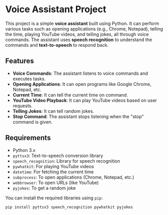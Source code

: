# Voice Assistant Project

This project is a simple **voice assistant** built using Python. It can perform various tasks such as opening applications (e.g., Chrome, Notepad), telling the time, playing YouTube videos, and telling jokes, all through voice commands. The assistant uses **speech recognition** to understand the commands and **text-to-speech** to respond back.

## Features

- **Voice Commands**: The assistant listens to voice commands and executes tasks.
- **Opening Applications**: It can open programs like Google Chrome, Notepad, etc.
- **Current Time**: It can tell the current time on command.
- **YouTube Video Playback**: It can play YouTube videos based on user requests.
- **Telling Jokes**: It can tell random jokes.
- **Stop Command**: The assistant stops listening when the "stop" command is given.

## Requirements

- Python 3.x
- `pyttsx3`: Text-to-speech conversion library
- `speech_recognition`: Library for speech recognition
- `pywhatkit`: For playing YouTube videos
- `datetime`: For fetching the current time
- `subprocess`: To open applications (Chrome, Notepad, etc.)
- `webbrowser`: To open URLs (like YouTube)
- `pyjokes`: To get a random joke

You can install the required libraries using `pip`:

```bash
pip install pyttsx3 speech_recognition pywhatkit pyjokes
